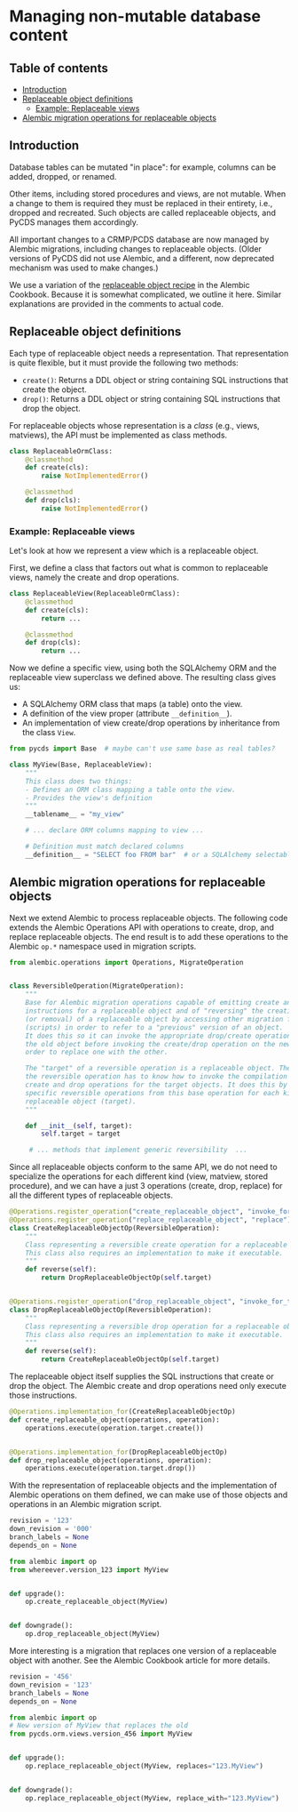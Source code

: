 # Managing non-mutable database content

## Table of contents

- [Introduction](#introduction)
- [Replaceable object definitions](#replaceable-object-definitions)
    - [Example: Replaceable views](#example-replaceable-views)
- [Alembic migration operations for replaceable objects](#alembic-migration-operations-for-replaceable-objects)

## Introduction

Database tables can be mutated "in place": for example, columns can be added, 
dropped, or renamed.

Other items, including stored procedures and views, are not mutable.
When a change to them is required they must be replaced in their entirety, 
i.e., dropped and recreated. Such objects are called replaceable objects, 
and PyCDS manages them accordingly.

All important changes to a CRMP/PCDS database are now managed by Alembic 
migrations, including changes to replaceable objects. (Older versions of 
PyCDS did not use Alembic, and a different, now deprecated mechanism was 
used to make changes.)

We use a variation of the 
[replaceable object recipe](https://alembic.sqlalchemy.org/en/latest/cookbook.html#replaceable-objects) 
in the Alembic Cookbook. Because it is somewhat complicated, we outline it
here. Similar explanations are provided in the comments to actual code.

## Replaceable object definitions

Each type of replaceable object needs a representation. That representation
is quite flexible, but it must provide the following two methods:

- `create()`: Returns a DDL object or string containing SQL instructions that
  create the object.
- `drop()`: Returns a DDL object or string containing SQL instructions that
  drop the object.

For replaceable objects whose representation is a *class* (e.g., views,
matviews), the API must be implemented as class methods.

```python
class ReplaceableOrmClass:
    @classmethod
    def create(cls):
        raise NotImplementedError()    

    @classmethod
    def drop(cls):
        raise NotImplementedError()    
```

### Example: Replaceable views

Let's look at how we represent a view which is a replaceable object.

First, we define a class that factors out what is common to replaceable
views, namely the create and drop operations.

```python
class ReplaceableView(ReplaceableOrmClass):
    @classmethod
    def create(cls):
        return ...

    @classmethod
    def drop(cls):
        return ...
```

Now we define a specific view, using both the SQLAlchemy ORM and the 
replaceable view superclass we defined above. The resulting class gives us:

- A SQLAlchemy ORM class that maps (a table) onto the view.
- A definition of the view proper (attribute `__definition__`).
- An implementation of view create/drop operations by inheritance from the
  class `View`.

```python
from pycds import Base  # maybe can't use same base as real tables?

class MyView(Base, ReplaceableView):
    """
    This class does two things:
    - Defines an ORM class mapping a table onto the view.
    - Provides the view's definition
    """
    __tablename__ = "my_view"

    # ... declare ORM columns mapping to view ...

    # Definition must match declared columns
    __definition__ = "SELECT foo FROM bar"  # or a SQLAlchemy selectable
```

## Alembic migration operations for replaceable objects

Next we extend Alembic to process replaceable objects. The following
code extends the Alembic Operations API with operations to create, drop, and
replace replaceable objects. The end result is to add these operations to the
Alembic `op.*` namespace used in migration scripts.

```python
from alembic.operations import Operations, MigrateOperation


class ReversibleOperation(MigrateOperation):
    """
    Base for Alembic migration operations capable of emitting create and drop 
    instructions for a replaceable object and of "reversing" the creation 
    (or removal) of a replaceable object by accessing other migration files 
    (scripts) in order to refer to a "previous" version of an object. 
    It does this so it can invoke the appropriate drop/create operation on 
    the old object before invoking the create/drop operation on the new in 
    order to replace one with the other.

    The "target" of a reversible operation is a replaceable object. Therefore 
    the reversible operation has to know how to invoke the compilation of the 
    create and drop operations for the target objects. It does this by deriving 
    specific reversible operations from this base operation for each kind of 
    replaceable object (target).
    """

    def __init__(self, target):
        self.target = target

     # ... methods that implement generic reversibility  ...
```

Since all replaceable objects conform to the same API, we do not need 
to specialize the operations for each different kind (view, matview,
stored procedure), and we can have a just 3 operations (create, drop, replace)
for all the different types of replaceable objects.

```python
@Operations.register_operation("create_replaceable_object", "invoke_for_target")
@Operations.register_operation("replace_replaceable_object", "replace")
class CreateReplaceableObjectOp(ReversibleOperation):
    """
    Class representing a reversible create operation for a replaceable object.
    This class also requires an implementation to make it executable.
    """
    def reverse(self):
        return DropReplaceableObjectOp(self.target)


@Operations.register_operation("drop_replaceable_object", "invoke_for_target")
class DropReplaceableObjectOp(ReversibleOperation):
    """
    Class representing a reversible drop operation for a replaceable object.
    This class also requires an implementation to make it executable.
    """
    def reverse(self):
        return CreateReplaceableObjectOp(self.target)
```

The replaceable object itself supplies the SQL instructions that create or
drop the object. The Alembic create and drop operations need only execute 
those instructions.

```python
@Operations.implementation_for(CreateReplaceableObjectOp)
def create_replaceable_object(operations, operation):
    operations.execute(operation.target.create())


@Operations.implementation_for(DropReplaceableObjectOp)
def drop_replaceable_object(operations, operation):
    operations.execute(operation.target.drop())     
```

With the representation of replaceable objects and the implementation of
Alembic operations on them defined, we can make use of those objects and
operations in an Alembic migration script.

```python
revision = '123'
down_revision = '000'
branch_labels = None
depends_on = None

from alembic import op
from whereever.version_123 import MyView


def upgrade():
    op.create_replaceable_object(MyView)


def downgrade():
    op.drop_replaceable_object(MyView)
```

More interesting is a migration that replaces one version of a replaceable
object with another. See the Alembic Cookbook article for more details.

```python
revision = '456'
down_revision = '123'
branch_labels = None
depends_on = None

from alembic import op
# New version of MyView that replaces the old
from pycds.orm.views.version_456 import MyView   


def upgrade():
    op.replace_replaceable_object(MyView, replaces="123.MyView")


def downgrade():
    op.replace_replaceable_object(MyView, replace_with="123.MyView")
```
